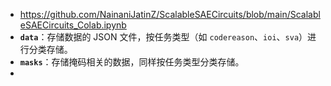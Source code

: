 - https://github.com/NainaniJatinZ/ScalableSAECircuits/blob/main/ScalableSAECircuits_Colab.ipynb
- **`data`**：存储数据的 JSON 文件，按任务类型（如 `codereason`、`ioi`、`sva`）进行分类存储。
- **`masks`**：存储掩码相关的数据，同样按任务类型分类存储。
-
